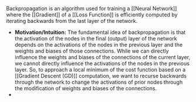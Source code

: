 Backpropagation is an algorithm used for training a [[Neural Network]] where the [[Gradient]] of a [[Loss Function]] is efficiently computed by iterating backwards from the last layer of the network. 

- **Motivation/Intuition:** The fundamental idea of backpropagation is that the activation of the nodes in the final (output) layer of the network depends on the activations of the nodes in the previous layer and the weights and biases of those connections. While we can directly influence the weights and biases of the connections of the current layer, we cannot directly influence the activations of the nodes in the previous layer. So, to approach a local minimum of the cost function based on a [[Gradient Descent (GD)]] computation, we want to recurse backwards through the network to change the activations of prior nodes through the modification of weights and biases of the connections. 
- 